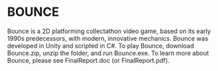 # BOUNCE
Bounce is a 2D platforming collectathon video game, based on its early 1990s predecessors, with modern, innovative mechanics. Bounce was developed in Unity and scripted in C#. To play Bounce, download Bounce.zip, unzip the folder, and run Bounce.exe. To learn more about Bounce, please see FinalReport.doc (or FinalReport.pdf).
